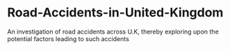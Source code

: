# Road-Accidents-in-United-Kingdom
An investigation of road accidents across U.K, thereby exploring upon the potential factors leading to such accidents
